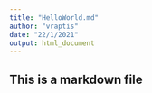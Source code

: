 ```yaml
---
title: "HelloWorld.md"
author: "vraptis"
date: "22/1/2021"
output: html_document
---
```


## This is a markdown file
